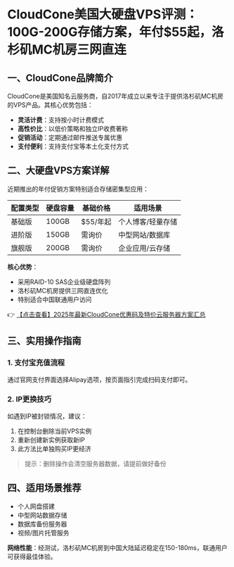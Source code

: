 # CloudCone美国大硬盘VPS评测：100G-200G存储方案，年付$55起，洛杉矶MC机房三网直连

## 一、CloudCone品牌简介

CloudCone是美国知名云服务商，自2017年成立以来专注于提供洛杉矶MC机房的VPS产品。其核心优势包括：
- **灵活计费**：支持按小时计费模式
- **高性价比**：以低价策略和独立IP收费著称
- **促销活动**：定期通过邮件推送专属优惠
- **支付便利**：支持支付宝等本土化支付方式

## 二、大硬盘VPS方案详解

近期推出的年付促销方案特别适合存储密集型应用：

| 配置类型 | 硬盘容量 | 基础价格 | 适用场景         |
|----------|----------|----------|------------------|
| 基础版   | 100GB    | $55/年起 | 个人博客/轻量存储 |
| 进阶版   | 150GB    | 需询价   | 中型网站/数据库   |
| 旗舰版   | 200GB    | 需询价   | 企业应用/云存储   |

**核心优势**：
- 采用RAID-10 SAS企业级硬盘阵列
- 洛杉矶MC机房提供三网直连优化
- 特别适合中国联通用户访问

👉 [【点击查看】2025年最新CloudCone优惠码及特价云服务器方案汇总](https://bit.ly/Cloudcone)

## 三、实用操作指南

### 1. 支付宝充值流程
通过官网支付界面选择Alipay选项，按页面指引完成扫码支付即可。

### 2. IP更换技巧
如遇到IP被封锁情况，建议：
1. 在控制台删除当前VPS实例
2. 重新创建新实例获取新IP
3. 此方法比单独购买IP更经济

> 提示：删除操作会清空服务器数据，请提前做好备份

## 四、适用场景推荐
- 个人网盘搭建
- 中型网站数据存储
- 数据库备份服务器
- 视频/图片托管服务

**网络性能**：经测试，洛杉矶MC机房到中国大陆延迟稳定在150-180ms，联通用户可获得最佳体验。